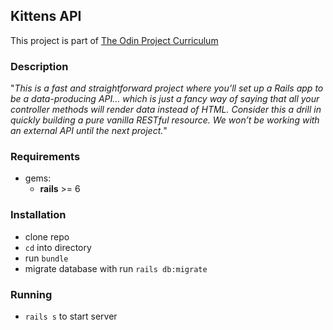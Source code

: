 ## Kittens API
This project is part of [The Odin Project Curriculum](https://www.theodinproject.com/paths/full-stack-ruby-on-rails/courses/ruby-on-rails/lessons/kittens-api)

### Description
"_This is a fast and straightforward project where you’ll set up a Rails app to be a data-producing API… which is just a fancy way of saying that all your controller methods will render data instead of HTML. Consider this a drill in quickly building a pure vanilla RESTful resource. We won’t be working with an external API until the next project._"

### Requirements
* gems:
    * **rails** >= 6

### Installation
* clone repo
* `cd` into directory
* run `bundle`
* migrate database with run `rails db:migrate`

### Running
* `rails s` to start server
